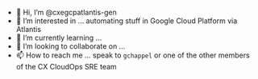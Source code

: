 - 👋 Hi, I’m @cxegcpatlantis-gen
- 👀 I’m interested in ... automating stuff in Google Cloud Platform via Atlantis
- 🌱 I’m currently learning ... 
- 💞️ I’m looking to collaborate on ... 
- 📫 How to reach me ... speak to `gchappel` or one of the other members of the CX CloudOps SRE team

<!---
cxegcpatlantis-gen/cxegcpatlantis-gen is a ✨ special ✨ repository because its `README.md` (this file) appears on your GitHub profile.
You can click the Preview link to take a look at your changes.
--->
